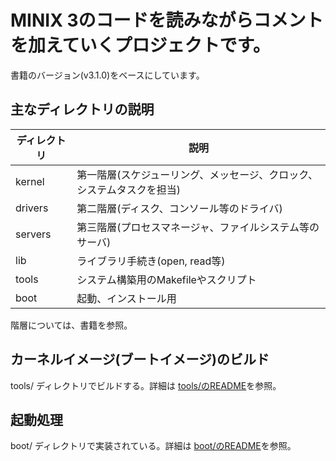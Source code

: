 # MINIX 3のコードを読みながらコメントを加えていくプロジェクトです。

書籍のバージョン(v3.1.0)をベースにしています。

## 主なディレクトリの説明

| ディレクトリ | 説明 |
| --- | --- |
| kernel | 第一階層(スケジューリング、メッセージ、クロック、システムタスクを担当) |
| drivers | 第二階層(ディスク、コンソール等のドライバ) |
| servers | 第三階層(プロセスマネージャ、ファイルシステム等のサーバ) |
| lib | ライブラリ手続き(open, read等) |
| tools | システム構築用のMakefileやスクリプト |
| boot | 起動、インストール用 |

階層については、書籍を参照。

## カーネルイメージ(ブートイメージ)のビルド

tools/ ディレクトリでビルドする。詳細は [tools/のREADME](./tools/README.md)を参照。

## 起動処理

boot/ ディレクトリで実装されている。詳細は [boot/のREADME](./boot/README.md)を参照。